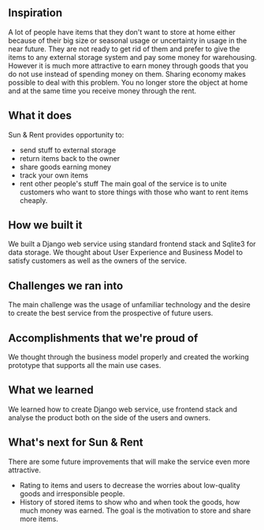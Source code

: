 ## Inspiration
A lot of people have items that they don't want to store at home either because of their big size or seasonal usage or uncertainty in usage in the near future. They are not ready to get rid of them and prefer to give the items to any external storage system and pay some money for warehousing.
However it is much more attractive to earn money through goods that you do not use instead of spending money on them. Sharing economy makes possible to deal with this problem. You no longer store the object at home and at the same time you receive money through the rent.

## What it does
Sun & Rent provides opportunity to:
- send stuff to external storage
- return items back to the owner
- share goods earning money
- track your own items
- rent other people's stuff
The main goal of the service is to unite customers who want to store things with those who want to rent items cheaply.

## How we built it
We built a Django web service using standard frontend stack and Sqlite3 for data storage. We thought about User Experience and Business Model to satisfy customers as well as the owners of the service.

## Challenges we ran into
The main challenge was the usage of unfamiliar technology and the desire to create the best service from the prospective of future users.

## Accomplishments that we're proud of
We thought through the business model properly and created the working prototype that supports all the main use cases.

## What we learned
We learned how to create Django web service, use frontend stack and analyse the product both on the side of the users and owners.

## What's next for Sun & Rent
There are some future improvements that will make the service even more attractive.
- Rating to items and users to decrease the worries about low-quality goods and irresponsible people.
- History of stored items to show who and when took the goods, how much money was earned. The goal is the motivation to store and share more items.